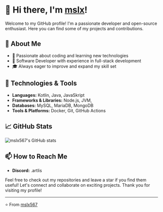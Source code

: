 # 👋 Hi there, I'm [mslx](https://github.com/mslx567)!

Welcome to my GitHub profile! I'm a passionate developer and open-source enthusiast. Here you can find some of my projects and contributions.

## 🚀 About Me
- 🌟 Passionate about coding and learning new technologies
- 💼 Software Developer with experience in full-stack development
- 🎓 Always eager to improve and expand my skill set

## 🔧 Technologies & Tools
- **Languages:** Kotlin, Java, JavaSkript
- **Frameworks & Libraries:** Node.js, JVM,
- **Databases:** MySQL, MariaDB, MongoDB
- **Tools & Platforms:** Docker, Git, GitHub Actions

## 📈 GitHub Stats
![mslx567's GitHub stats](https://github-readme-stats.vercel.app/api?username=mslx567&show_icons=true&theme=radical)

## 📫 How to Reach Me
- **Discord:** .artlis


Feel free to check out my repositories and leave a star if you find them useful! Let's connect and collaborate on exciting projects. Thank you for visiting my profile!

---
⭐️ From [mslx567](https://github.com/mslx567)

